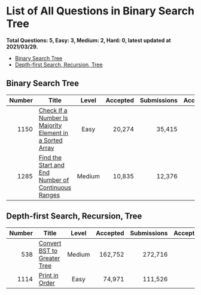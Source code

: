 # List of All Questions in Binary Search Tree

**Total Questions: 5, Easy: 3, Medium: 2, Hard: 0, latest updated at 2021/03/29.**

- [Binary Search Tree](#Binary-Search-Tree)
- [Depth-first Search, Recursion, Tree](#Depth-first-Search-Recursion-Tree)

## Binary Search Tree

|Number|                                                                     Title                                                                      |Level |Accepted|Submissions|Acceptance|
|-----:|------------------------------------------------------------------------------------------------------------------------------------------------|:----:|-------:|----------:|---------:|
|  1150|[Check If a Number Is Majority Element in a Sorted Array](https://leetcode.com/problems/check-if-a-number-is-majority-element-in-a-sorted-array)| Easy |  20,274|     35,415|       57%|
|  1285|[Find the Start and End Number of Continuous Ranges](https://leetcode.com/problems/find-the-start-and-end-number-of-continuous-ranges)          |Medium|  10,835|     12,376|       88%|


## Depth-first Search, Recursion, Tree

|Number|                                         Title                                          |Level |Accepted|Submissions|Acceptance|
|-----:|----------------------------------------------------------------------------------------|:----:|-------:|----------:|---------:|
|   538|[Convert BST to Greater Tree](https://leetcode.com/problems/convert-bst-to-greater-tree)|Medium| 162,752|    272,716|       60%|
|  1114|[Print in Order](https://leetcode.com/problems/print-in-order)                          | Easy |  74,971|    111,526|       67%|



